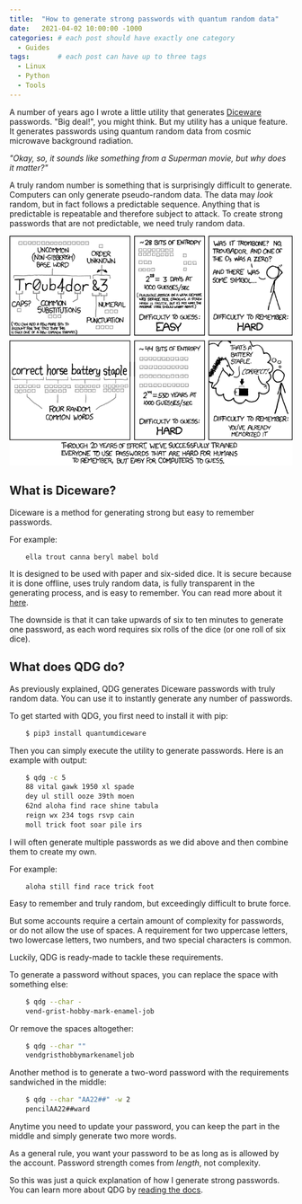 ```yaml
---
title:  "How to generate strong passwords with quantum random data"
date:   2021-04-02 10:00:00 -1000
categories: # each post should have exactly one category
  - Guides
tags:       # each post can have up to three tags
  - Linux
  - Python
  - Tools
---
```


A number of years ago I wrote a little utility that generates [Diceware][1] passwords. "Big deal!", you might think. But my utility has a unique feature. It generates passwords using quantum random data from cosmic microwave background radiation.

*"Okay, so, it sounds like something from a Superman movie, but why does it matter?"*

A truly random number is something that is surprisingly difficult to generate. Computers can only generate pseudo-random data. The data may *look* random, but in fact follows a predictable sequence. Anything that is predictable is repeatable and therefore subject to attack. To create strong passwords that are not predictable, we need truly random data.

![XKCD](/assets/images/password_strength.png)

## What is Diceware?

Diceware is a method for generating strong but easy to remember passwords.

For example:

```
    ella trout canna beryl mabel bold
```

It is designed to be used with paper and six-sided dice. It is secure because it is done offline, uses truly random data, is fully transparent in the generating process, and is easy to remember. You can read more about it [here][2].

The downside is that it can take upwards of six to ten minutes to generate one password, as each word requires six rolls of the dice (or one roll of six dice).

## What does QDG do?

As previously explained, QDG generates Diceware passwords with truly random data. You can use it to instantly generate any number of passwords.

To get started with QDG, you first need to install it with pip:

```sh
    $ pip3 install quantumdiceware
```

Then you can simply execute the utility to generate passwords. Here is an example with output:

```sh
    $ qdg -c 5
    88 vital gawk 1950 xl spade
    dey ul still ooze 39th moen
    62nd aloha find race shine tabula
    reign wx 234 togs rsvp cain
    moll trick foot soar pile irs
```

I will often generate multiple passwords as we did above and then combine them to create my own.

For example:

```
    aloha still find race trick foot
```

Easy to remember and truly random, but exceedingly difficult to brute force.

But some accounts require a certain amount of complexity for passwords, or do not allow the use of spaces. A requirement for two uppercase letters, two lowercase letters, two numbers, and two special characters is common.

Luckily, QDG is ready-made to tackle these requirements.

To generate a password without spaces, you can replace the space with something else:

```sh
    $ qdg --char -
    vend-grist-hobby-mark-enamel-job
```

Or remove the spaces altogether:

```sh
    $ qdg --char ""
    vendgristhobbymarkenameljob
```

Another method is to generate a two-word password with the requirements sandwiched in the middle:

```sh
    $ qdg --char "AA22##" -w 2
    pencilAA22##ward
```

Anytime you need to update your password, you can keep the part in the middle and simply generate two more words.

As a general rule, you want your password to be as long as is allowed by the account. Password strength comes from *length*, not complexity.

So this was just a quick explanation of how I generate strong passwords. You can learn more about QDG by [reading the docs][3].

[1]: https://theworld.com/~reinhold/diceware.html
[2]: https://theworld.com/~reinhold/diceware.html
[3]: http://qdg.readthedocs.io/